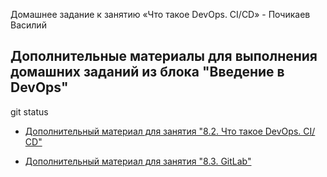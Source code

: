 Домашнее задание к занятию «Что такое DevOps. СI/СD» - Почикаев Василий

## Дополнительные материалы для выполнения домашних заданий из блока "Введение в DevOps"
git status


- [Дополнительный материал для занятия "8.2. Что такое DevOps. СI/СD"](CICD/8.2-hw.md)

- [Дополнительный материал для занятия "8.3. GitLab"](https://github.com/netology-code/sdvps-materials/tree/main/gitlab)

